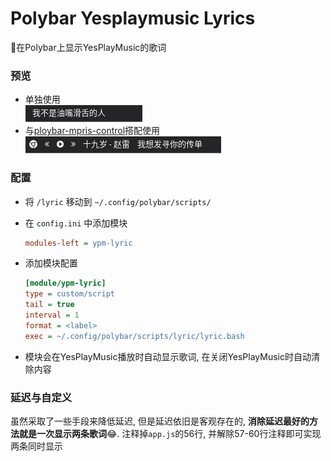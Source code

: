 # Polybar Yesplaymusic Lyrics

🎼在Polybar上显示YesPlayMusic的歌词

### 预览

- 单独使用  
  ![single](/images/single.png)
- 与[ploybar-mpris-control](https://github.com/KairuiLiu/ploybar-mpris-control)搭配使用  
  ![comb](/images/comb.png)

### 配置

- 将 `/lyric` 移动到 `~/.config/polybar/scripts/`
- 在 `config.ini` 中添加模块  

  ```ini
  modules-left = ypm-lyric
  ```

- 添加模块配置

  ```ini
  [module/ypm-lyric]
  type = custom/script
  tail = true
  interval = 1
  format = <label>
  exec = ~/.config/polybar/scripts/lyric/lyric.bash
  ```

- 模块会在YesPlayMusic播放时自动显示歌词, 在关闭YesPlayMusic时自动清除内容

### 延迟与自定义

虽然采取了一些手段来降低延迟, 但是延迟依旧是客观存在的, **消除延迟最好的方法就是一次显示两条歌词**😂. 注释掉`app.js`的56行, 并解除57-60行注释即可实现两条同时显示